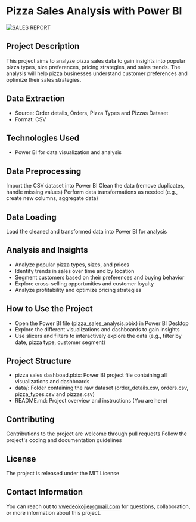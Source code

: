 # Pizza Sales Analysis with Power BI

![SALES REPORT](https://github.com/VwedeOkojie/Pizza-Sales-Project/assets/161823174/e3f757c4-36ce-46c8-891f-3e5089ed7ba4)


## Project Description

This project aims to analyze pizza sales data to gain insights into popular pizza types, size preferences, pricing strategies, and sales trends. The analysis will help pizza businesses understand customer preferences and optimize their sales strategies.

## Data Extraction
* Source: Order details, Orders, Pizza Types and Pizzas Dataset
* Format: CSV


## Technologies Used
* Power BI for data visualization and analysis

## Data Preprocessing
Import the CSV dataset into Power BI
Clean the data (remove duplicates, handle missing values)
Perform data transformations as needed (e.g., create new columns, aggregate data)

## Data Loading
Load the cleaned and transformed data into Power BI for analysis

## Analysis and Insights
* Analyze popular pizza types, sizes, and prices
* Identify trends in sales over time and by location
* Segment customers based on their preferences and buying behavior
* Explore cross-selling opportunities and customer loyalty
* Analyze profitability and optimize pricing strategies

## How to Use the Project
* Open the Power BI file (pizza_sales_analysis.pbix) in Power BI Desktop
* Explore the different visualizations and dashboards to gain insights
* Use slicers and filters to interactively explore the data (e.g., filter by date, pizza type, customer segment)


## Project Structure
* pizza sales dashboad.pbix: Power BI project file containing all visualizations and dashboards
* data/: Folder containing the raw dataset (order_details.csv, orders.csv, pizza_types.csv and pizzas.csv)
* README.md: Project overview and instructions (You are here)

## Contributing
Contributions to the project are welcome through pull requests
Follow the project's coding and documentation guidelines

## License
The project is released under the MIT License

## Contact Information
You can reach out to vwedeokojie@gmail.com for questions, collaboration, or more information about this project.

